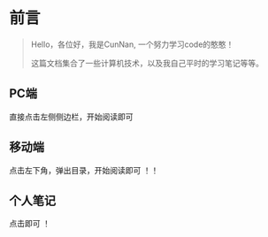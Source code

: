 # 前言

> Hello，各位好，我是CunNan, 一个努力学习code的憨憨！
>
> 这篇文档集合了一些计算机技术，以及我自己平时的学习笔记等等。

## PC端
直接点击左侧侧边栏，开始阅读即可

## 移动端
点击左下角，弹出目录，开始阅读即可 ！！

## 个人笔记

点击即可 ！
